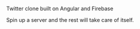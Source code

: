 Twitter clone built on Angular and Firebase

Spin up a server and the rest will take care of itself.
